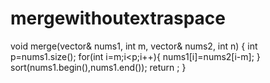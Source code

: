 # mergewithoutextraspace
void merge(vector<int>& nums1, int m, vector<int>& nums2, int n) {
        int p=nums1.size();
        for(int i=m;i<p;i++){
            nums1[i]=nums2[i-m];
        }
        sort(nums1.begin(),nums1.end());
        return ;
    }
